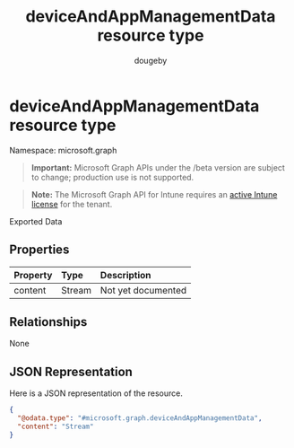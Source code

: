 ﻿---
title: "deviceAndAppManagementData resource type"
description: "Exported Data"
author: "dougeby"
localization_priority: Normal
ms.prod: "intune"
doc_type: resourcePageType
---

# deviceAndAppManagementData resource type

Namespace: microsoft.graph

> **Important:** Microsoft Graph APIs under the /beta version are subject to change; production use is not supported.

> **Note:** The Microsoft Graph API for Intune requires an [active Intune license](https://go.microsoft.com/fwlink/?linkid=839381) for the tenant.

Exported Data

## Properties

| Property | Type   | Description        |
| :------- | :----- | :----------------- |
| content  | Stream | Not yet documented |

## Relationships

None

## JSON Representation

Here is a JSON representation of the resource.

<!-- {
  "blockType": "resource",
  "@odata.type": "microsoft.graph.deviceAndAppManagementData"
}
-->

```json
{
  "@odata.type": "#microsoft.graph.deviceAndAppManagementData",
  "content": "Stream"
}
```
